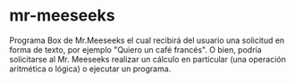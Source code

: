 # mr-meeseeks
Programa Box de Mr.Meeseeks el cual recibirá del usuario una solicitud en forma de texto, por ejemplo "Quiero un café francés". O bien, podría solicitarse al Mr. Meeseeks realizar un cálculo en particular (una operación aritmética o lógica) o ejecutar un programa. 
